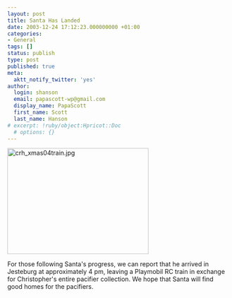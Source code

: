```yaml
---
layout: post
title: Santa Has Landed
date: 2003-12-24 17:12:23.000000000 +01:00
categories:
- General
tags: []
status: publish
type: post
published: true
meta:
  aktt_notify_twitter: 'yes'
author:
  login: shanson
  email: papascott-wp@gmail.com
  display_name: PapaScott
  first_name: Scott
  last_name: Hanson
# excerpt: !ruby/object:Hpricot::Doc
  # options: {}
---
```

<p><img alt="crh_xmas04train.jpg" src="http://www.papascott.de/wordpress/wp-content/uploads/2003/12/crh_xmas04train.jpg" width="320" height="240" border="0" /></p>
<p>For those following Santa's progress, we can report that he arrived in Jesteburg at approximately 4 pm, leaving a Playmobil RC train in exchange for Christopher's entire pacifier collection. We hope that Santa will find good homes for the pacifiers.</p>
